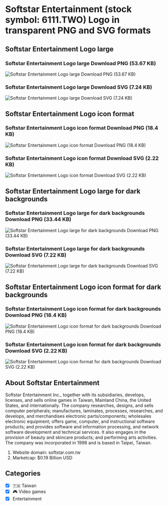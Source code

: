 # Softstar Entertainment (stock symbol: 6111.TWO) Logo in transparent PNG and SVG formats

## Softstar Entertainment Logo large

### Softstar Entertainment Logo large Download PNG (53.67 KB)

![Softstar Entertainment Logo large Download PNG (53.67 KB)](/img/orig/6111.TWO_BIG-f8e679e8.png)

### Softstar Entertainment Logo large Download SVG (7.24 KB)

![Softstar Entertainment Logo large Download SVG (7.24 KB)](/img/orig/6111.TWO_BIG-0bffa8d6.svg)

## Softstar Entertainment Logo icon format

### Softstar Entertainment Logo icon format Download PNG (18.4 KB)

![Softstar Entertainment Logo icon format Download PNG (18.4 KB)](/img/orig/6111.TWO-21dd8749.png)

### Softstar Entertainment Logo icon format Download SVG (2.22 KB)

![Softstar Entertainment Logo icon format Download SVG (2.22 KB)](/img/orig/6111.TWO-e98706e9.svg)

## Softstar Entertainment Logo large for dark backgrounds

### Softstar Entertainment Logo large for dark backgrounds Download PNG (33.44 KB)

![Softstar Entertainment Logo large for dark backgrounds Download PNG (33.44 KB)](/img/orig/6111.TWO_BIG.D-68b71821.png)

### Softstar Entertainment Logo large for dark backgrounds Download SVG (7.22 KB)

![Softstar Entertainment Logo large for dark backgrounds Download SVG (7.22 KB)](/img/orig/6111.TWO_BIG.D-19d93d1f.svg)

## Softstar Entertainment Logo icon format for dark backgrounds

### Softstar Entertainment Logo icon format for dark backgrounds Download PNG (18.4 KB)

![Softstar Entertainment Logo icon format for dark backgrounds Download PNG (18.4 KB)](/img/orig/6111.TWO.D-0af788bd.png)

### Softstar Entertainment Logo icon format for dark backgrounds Download SVG (2.22 KB)

![Softstar Entertainment Logo icon format for dark backgrounds Download SVG (2.22 KB)](/img/orig/6111.TWO.D-b235fae3.svg)

## About Softstar Entertainment

Softstar Entertainment Inc., together with its subsidiaries, develops, licenses, and sells online games in Taiwan, Mainland China, the United States, and internationally. The company researches, designs, and sells computer peripherals; manufactures, laminates, processes, researches, and develops, and merchandises electronic parts/components; wholesales electronic equipment; offers game, computer, and instructional software products; and provides software and information processing, and network software development and technical services. It also engages in the provision of beauty and skincare products; and performing arts activities. The company was incorporated in 1998 and is based in Taipei, Taiwan.

1. Website domain: softstar.com.tw
2. Marketcap: $0.19 Billion USD


## Categories
- [x] 🇹🇼 Taiwan
- [x] 🎮 Video games
- [x] Entertainment
